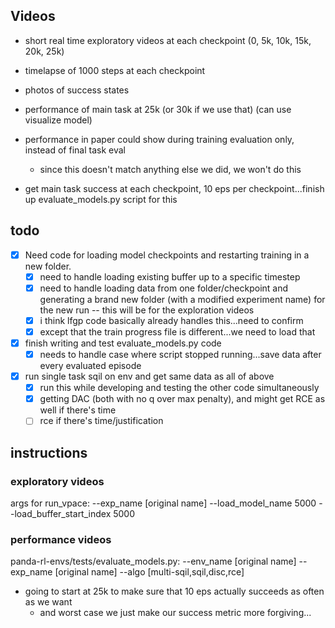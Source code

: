 
## Videos
- short real time exploratory videos at each checkpoint (0, 5k, 10k, 15k, 20k, 25k)
- timelapse of 1000 steps at each checkpoint
- photos of success states
- performance of main task at 25k (or 30k if we use that) (can use visualize model)

- performance in paper could show during training evaluation only, instead of final task eval
  - since this doesn't match anything else we did, we won't do this
- get main task success at each checkpoint, 10 eps per checkpoint...finish up evaluate_models.py script for this

## todo
- [x] Need code for loading model checkpoints and restarting training in a new folder.
  - [x] need to handle loading existing buffer up to a specific timestep
  - [x] need to handle loading data from one folder/checkpoint and generating a brand new folder (with a modified experiment name) for the new run -- this will be for the exploration videos
  - [x] i think lfgp code basically already handles this...need to confirm
  - [x] except that the train progress file is different...we need to load that
- [x] finish writing and test evaluate_models.py code
  - [x] needs to handle case where script stopped running...save data after every evaluated episode
- [x] run single task sqil on env and get same data as all of above
  - [x] run this while developing and testing the other code simultaneously
  - [x] getting DAC (both with no q over max penalty), and might get RCE as well if there's time
  - [ ] rce if there's time/justification

## instructions
### exploratory videos
args for run_vpace: --exp_name [original name] --load_model_name 5000 --load_buffer_start_index 5000

### performance videos
panda-rl-envs/tests/evaluate_models.py: --env_name [original name] --exp_name [original name] --algo [multi-sqil,sqil,disc,rce]
- going to start at 25k to make sure that 10 eps actually succeeds as often as we want
  - and worst case we just make our success metric more forgiving...
